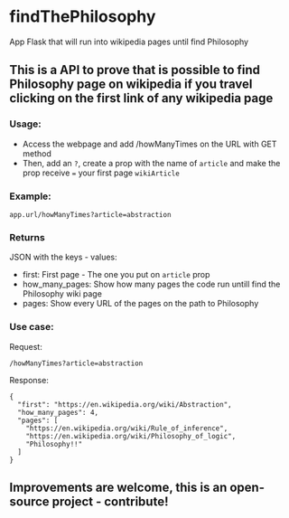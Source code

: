 # findThePhilosophy
App Flask that will run into wikipedia pages until find Philosophy

## This is a API to prove that is possible to find Philosophy page on wikipedia if you travel clicking on the first link of any wikipedia page
### Usage:
- Access the webpage and add /howManyTimes on the URL with GET method
- Then, add an ```?```, create a prop with the name of ```article``` and make the prop receive ```=``` your first page ```wikiArticle```
### Example:
```app.url/howManyTimes?article=abstraction```
### Returns
JSON with the keys - values:
- first: <String> First page - The one you put on ```article``` prop
- how_many_pages: <Int> Show how many pages the code run untill find the Philosophy wiki page
- pages: <List> Show every URL of the pages on the path to Philosophy

### Use case:
Request:

```/howManyTimes?article=abstraction```

Response:

```
{
  "first": "https://en.wikipedia.org/wiki/Abstraction",
  "how_many_pages": 4,
  "pages": [
    "https://en.wikipedia.org/wiki/Rule_of_inference",
    "https://en.wikipedia.org/wiki/Philosophy_of_logic",
    "Philosophy!!"
  ]
}
```

## Improvements are welcome, this is an open-source project - contribute!

